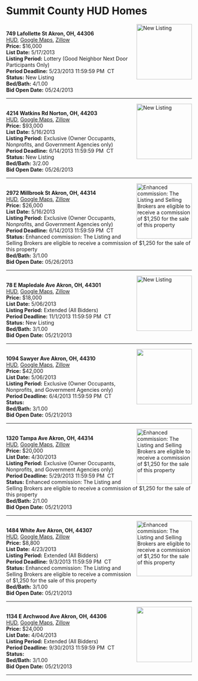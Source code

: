 # Summit County HUD Homes

[<img alt="New Listing" src="https://www.hudhomestore.com/pages/ImageShow.aspx?Case=412-516740" align="right" style="height:150px;">](http://www.hudhomestore.com/Listing/PropertyDetails.aspx?caseNumber=412-516740)  
**749 Lafollette St Akron, OH, 44306**  
[HUD](http://www.hudhomestore.com/Listing/PropertyDetails.aspx?caseNumber=412-516740), [Google Maps](http://maps.google.com/maps?q=749+Lafollette+St+Akron%2C+OH%2C+44306), [Zillow](http://www.zillow.com/homes/749+Lafollette+St+Akron%2C+OH%2C+44306/)  
**Price:** $16,000  
**List Date:** 5/17/2013  
**Listing Period:** Lottery (Good Neighbor Next Door Participants Only)  
**Period Deadline:** 5/23/2013 11:59:59 PM  CT  
**Status:** New Listing  
**Bed/Bath:** 4/1.00  
**Bid Open Date:** 05/24/2013

***

[<img alt="New Listing" src="https://www.hudhomestore.com/pages/ImageShow.aspx?Case=412-564944" align="right" style="height:150px;">](http://www.hudhomestore.com/Listing/PropertyDetails.aspx?caseNumber=412-564944)  
**4214 Watkins Rd Norton, OH, 44203**  
[HUD](http://www.hudhomestore.com/Listing/PropertyDetails.aspx?caseNumber=412-564944), [Google Maps](http://maps.google.com/maps?q=4214+Watkins+Rd+Norton%2C+OH%2C+44203), [Zillow](http://www.zillow.com/homes/4214+Watkins+Rd+Norton%2C+OH%2C+44203/)  
**Price:** $93,000  
**List Date:** 5/16/2013  
**Listing Period:** Exclusive (Owner Occupants, Nonprofits, and Government Agencies only)  
**Period Deadline:** 6/14/2013 11:59:59 PM  CT  
**Status:** New Listing  
**Bed/Bath:** 3/2.00  
**Bid Open Date:** 05/26/2013

***

[<img alt="Enhanced commission: The Listing and Selling Brokers are eligible to receive a commission of $1,250 for the sale of this property" src="https://www.hudhomestore.com/pages/ImageShow.aspx?Case=412-511722" align="right" style="height:150px;">](http://www.hudhomestore.com/Listing/PropertyDetails.aspx?caseNumber=412-511722)  
**2972 Millbrook St Akron, OH, 44314**  
[HUD](http://www.hudhomestore.com/Listing/PropertyDetails.aspx?caseNumber=412-511722), [Google Maps](http://maps.google.com/maps?q=2972+Millbrook+St+Akron%2C+OH%2C+44314), [Zillow](http://www.zillow.com/homes/2972+Millbrook+St+Akron%2C+OH%2C+44314/)  
**Price:** $26,000  
**List Date:** 5/16/2013  
**Listing Period:** Exclusive (Owner Occupants, Nonprofits, and Government Agencies only)  
**Period Deadline:** 6/14/2013 11:59:59 PM  CT  
**Status:** Enhanced commission: The Listing and Selling Brokers are eligible to receive a commission of $1,250 for the sale of this property  
**Bed/Bath:** 3/1.00  
**Bid Open Date:** 05/26/2013

***

[<img alt="New Listing" src="https://www.hudhomestore.com/pages/ImageShow.aspx?Case=412-540539" align="right" style="height:150px;">](http://www.hudhomestore.com/Listing/PropertyDetails.aspx?caseNumber=412-540539)  
**78 E Mapledale Ave Akron, OH, 44301**  
[HUD](http://www.hudhomestore.com/Listing/PropertyDetails.aspx?caseNumber=412-540539), [Google Maps](http://maps.google.com/maps?q=78+E+Mapledale+Ave+Akron%2C+OH%2C+44301), [Zillow](http://www.zillow.com/homes/78+E+Mapledale+Ave+Akron%2C+OH%2C+44301/)  
**Price:** $18,000  
**List Date:** 5/06/2013  
**Listing Period:** Extended (All Bidders)  
**Period Deadline:** 11/1/2013 11:59:59 PM  CT  
**Status:** New Listing  
**Bed/Bath:** 3/1.00  
**Bid Open Date:** 05/21/2013

***

[<img alt="" src="https://www.hudhomestore.com/pages/ImageShow.aspx?Case=412-494421" align="right" style="height:150px;">](http://www.hudhomestore.com/Listing/PropertyDetails.aspx?caseNumber=412-494421)  
**1094 Sawyer Ave Akron, OH, 44310**  
[HUD](http://www.hudhomestore.com/Listing/PropertyDetails.aspx?caseNumber=412-494421), [Google Maps](http://maps.google.com/maps?q=1094+Sawyer+Ave+Akron%2C+OH%2C+44310), [Zillow](http://www.zillow.com/homes/1094+Sawyer+Ave+Akron%2C+OH%2C+44310/)  
**Price:** $42,000  
**List Date:** 5/06/2013  
**Listing Period:** Exclusive (Owner Occupants, Nonprofits, and Government Agencies only)  
**Period Deadline:** 6/4/2013 11:59:59 PM  CT  
**Status:**   
**Bed/Bath:** 3/1.00  
**Bid Open Date:** 05/21/2013

***

[<img alt="Enhanced commission: The Listing and Selling Brokers are eligible to receive a commission of $1,250 for the sale of this property" src="https://www.hudhomestore.com/pages/ImageShow.aspx?Case=412-540465" align="right" style="height:150px;">](http://www.hudhomestore.com/Listing/PropertyDetails.aspx?caseNumber=412-540465)  
**1320 Tampa Ave Akron, OH, 44314**  
[HUD](http://www.hudhomestore.com/Listing/PropertyDetails.aspx?caseNumber=412-540465), [Google Maps](http://maps.google.com/maps?q=1320+Tampa+Ave+Akron%2C+OH%2C+44314), [Zillow](http://www.zillow.com/homes/1320+Tampa+Ave+Akron%2C+OH%2C+44314/)  
**Price:** $20,000  
**List Date:** 4/30/2013  
**Listing Period:** Exclusive (Owner Occupants, Nonprofits, and Government Agencies only)  
**Period Deadline:** 5/29/2013 11:59:59 PM  CT  
**Status:** Enhanced commission: The Listing and Selling Brokers are eligible to receive a commission of $1,250 for the sale of this property  
**Bed/Bath:** 2/1.00  
**Bid Open Date:** 05/21/2013

***

[<img alt="Enhanced commission: The Listing and Selling Brokers are eligible to receive a commission of $1,250 for the sale of this property" src="https://www.hudhomestore.com/pages/ImageShow.aspx?Case=412-595463" align="right" style="height:150px;">](http://www.hudhomestore.com/Listing/PropertyDetails.aspx?caseNumber=412-595463)  
**1484 White Ave Akron, OH, 44307**  
[HUD](http://www.hudhomestore.com/Listing/PropertyDetails.aspx?caseNumber=412-595463), [Google Maps](http://maps.google.com/maps?q=1484+White+Ave+Akron%2C+OH%2C+44307), [Zillow](http://www.zillow.com/homes/1484+White+Ave+Akron%2C+OH%2C+44307/)  
**Price:** $8,800  
**List Date:** 4/23/2013  
**Listing Period:** Extended (All Bidders)  
**Period Deadline:** 9/3/2013 11:59:59 PM  CT  
**Status:** Enhanced commission: The Listing and Selling Brokers are eligible to receive a commission of $1,250 for the sale of this property  
**Bed/Bath:** 3/1.00  
**Bid Open Date:** 05/21/2013

***

[<img alt="" src="https://www.hudhomestore.com/pages/ImageShow.aspx?Case=412-434013" align="right" style="height:150px;">](http://www.hudhomestore.com/Listing/PropertyDetails.aspx?caseNumber=412-434013)  
**1134 E Archwood Ave Akron, OH, 44306**  
[HUD](http://www.hudhomestore.com/Listing/PropertyDetails.aspx?caseNumber=412-434013), [Google Maps](http://maps.google.com/maps?q=1134+E+Archwood+Ave+Akron%2C+OH%2C+44306), [Zillow](http://www.zillow.com/homes/1134+E+Archwood+Ave+Akron%2C+OH%2C+44306/)  
**Price:** $24,000  
**List Date:** 4/04/2013  
**Listing Period:** Extended (All Bidders)  
**Period Deadline:** 9/30/2013 11:59:59 PM  CT  
**Status:**   
**Bed/Bath:** 3/1.00  
**Bid Open Date:** 05/21/2013

***


